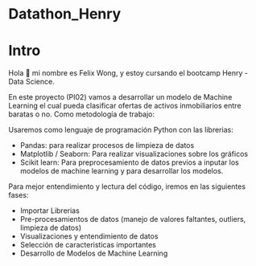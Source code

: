 # Datathon_Henry

# Intro
Hola 👋 mi nombre es Felix Wong, y estoy cursando el bootcamp Henry - Data Science.

En este proyecto (PI02) vamos a desarrollar un modelo de Machine Learning el cual pueda clasificar ofertas de activos inmobiliarios entre baratas o no.
Como metodología de trabajo:

Usaremos como lenguaje de programación Python con las librerias:
 + Pandas: para realizar procesos de limpieza de datos
 + Matplotlib / Seaborn: Para realizar visualizaciones sobre los gráficos
 + Scikit learn: Para preprocesamiento de datos previos a inputar los modelos de machine learning y para desarrollar los modelos.

Para mejor entendimiento y lectura del código, iremos en las siguientes fases:
 + Importar Librerias
 + Pre-procesamientos de datos (manejo de valores faltantes, outliers, limpieza de datos)
 + Visualizaciones y entendimiento de datos
 + Selección de caracteristicas importantes
 + Desarrollo de Modelos de Machine Learning

